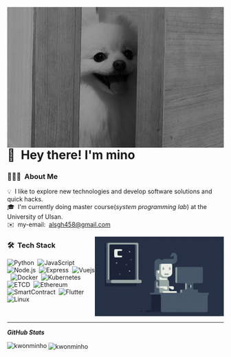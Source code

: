 <img alt="Night Coding" src="./assets/main-page.jpg" align="left"/>

</br>

# 👋 &nbsp;Hey there! I'm mino

### 👨🏻‍💻 &nbsp;About Me

💡 &nbsp;I like to explore new technologies and develop software solutions and quick hacks.\
🎓 &nbsp;I'm currently doing master course(*system programming lab*) at the University of Ulsan.\
✉️ &nbsp;my-email: &nbsp;alsgh458@gmail.com
<!--📄 &nbsp;Please have a look at my [Résumé](https://www.adityavsingh.com/resume.html) for more details about me. I'm open to feedback and suggestions!-->

<img alt="Night Coding" src="./assets/Night-Coding.gif" align="right"/>

### 🛠 &nbsp;Tech Stack

![Python](https://img.shields.io/badge/-Python-05122A?style=flat&logo=python)&nbsp;
![JavaScript](https://img.shields.io/badge/-JavaScript-05122A?style=flat&logo=javascript)&nbsp;
![Node.js](https://img.shields.io/badge/-Node.js-05122A?style=flat&logo=node.js)&nbsp;
![Express](https://img.shields.io/badge/-Express-05122A?style=flat&logo=express)&nbsp;
![Vuejs](https://img.shields.io/badge/-Vuejs-05122A?style=flat&logo=Vue)&nbsp;
![Docker](https://img.shields.io/badge/-Docker-05122A?style=flat&logo=docker&link=https://github.com/BRdhanani)&nbsp;
![Kubernetes](https://img.shields.io/badge/-Kubernetes-05122A?style=flat&logo=kubernetes&link=https://github.com/BRdhanani)&nbsp;
![ETCD](https://img.shields.io/badge/-Etcd-05122A?style=flat&logo=etcd&link=https://github.com/BRdhanani)&nbsp;
![Ethereum](https://img.shields.io/badge/-Ethereum-05122A?style=flat&logo=ethereum&link=https://github.com/BRdhanani)&nbsp;
![SmartContract](https://img.shields.io/badge/-SmartContract-05122A?style=flat&logo=SmartContract&link=https://github.com/BRdhanani)&nbsp;
![Flutter](https://img.shields.io/badge/-Flutter-05122A?style=flat&logo=Flutter)&nbsp;
![Linux](https://img.shields.io/badge/-Linux-05122A?style=flat&logo=Linux&link=https://github.com/BRdhanani)&nbsp;

<br>

----
<i><b>GitHub Stats</b></i>
<p><img align="left" src="https://github-readme-stats.vercel.app/api/top-langs?username=kwonminho&show_icons=true&locale=en&layout=compact" alt="kwonminho" /></p>

<p>&nbsp;<img align="center" src="https://github-readme-stats.vercel.app/api?username=kwonminho&show_icons=true&locale=en" alt="kwonminho" width="410" /></p>
